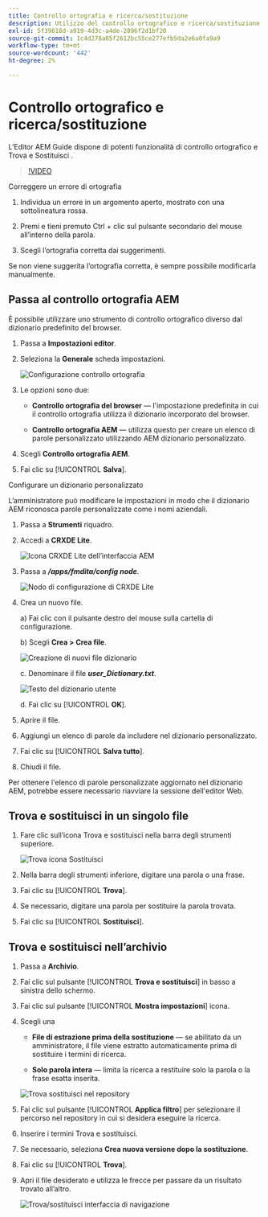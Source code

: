 ```yaml
---
title: Controllo ortografia e ricerca/sostituzione
description: Utilizzo del controllo ortografico e ricerca/sostituzione nelle guide AEM
exl-id: 5f39618d-a919-4d3c-a4de-2896f2d1bf20
source-git-commit: 1c4d278a05f2612bc55ce277efb5da2e6a0fa9a9
workflow-type: tm+mt
source-wordcount: '442'
ht-degree: 2%

---
```


# Controllo ortografico e ricerca/sostituzione

L’Editor AEM Guide dispone di potenti funzionalità di controllo ortografico e Trova e Sostituisci .

>[!VIDEO](https://video.tv.adobe.com/v/342768?quality=12&learn=on)

Correggere un errore di ortografia

1. Individua un errore in un argomento aperto, mostrato con una sottolineatura rossa.

2. Premi e tieni premuto Ctrl + clic sul pulsante secondario del mouse all’interno della parola.

3. Scegli l’ortografia corretta dai suggerimenti.

Se non viene suggerita l’ortografia corretta, è sempre possibile modificarla manualmente.

## Passa al controllo ortografia AEM

È possibile utilizzare uno strumento di controllo ortografico diverso dal dizionario predefinito del browser.

1. Passa a **Impostazioni editor**.

2. Seleziona la **Generale** scheda impostazioni.

   ![Configurazione controllo ortografia](images/lesson-11/configure-dictionary.png)

3. Le opzioni sono due:

   - **Controllo ortografia del browser** — l&#39;impostazione predefinita in cui il controllo ortografia utilizza il dizionario incorporato del browser.

   - **Controllo ortografia AEM** — utilizza questo per creare un elenco di parole personalizzato utilizzando AEM dizionario personalizzato.

4. Scegli **Controllo ortografia AEM**.

5. Fai clic su [!UICONTROL **Salva**].

Configurare un dizionario personalizzato

L’amministratore può modificare le impostazioni in modo che il dizionario AEM riconosca parole personalizzate come i nomi aziendali.

1. Passa a **Strumenti** riquadro.

2. Accedi a **CRXDE Lite**.

   ![Icona CRXDE Lite dell’interfaccia AEM](images/lesson-11/crxde-lite.png)

3. Passa a **_/apps/fmdita/config node_**.

   ![Nodo di configurazione di CRXDE Lite](images/lesson-11/config-node.png)

4. Crea un nuovo file.

   a) Fai clic con il pulsante destro del mouse sulla cartella di configurazione.

   b) Scegli **Crea > Crea file**.

   ![Creazione di nuovi file dizionario](images/lesson-11/new-dictionary-file.png)

   c. Denominare il file _**user_Dictionary.txt**_.

   ![Testo del dizionario utente](images/lesson-11/user-dictionary.png)

   d. Fai clic su [!UICONTROL **OK**].

5. Aprire il file.

6. Aggiungi un elenco di parole da includere nel dizionario personalizzato.

7. Fai clic su [!UICONTROL **Salva tutto**].

8. Chiudi il file.

Per ottenere l&#39;elenco di parole personalizzate aggiornato nel dizionario AEM, potrebbe essere necessario riavviare la sessione dell&#39;editor Web.

## Trova e sostituisci in un singolo file

1. Fare clic sull’icona Trova e sostituisci nella barra degli strumenti superiore.

   ![Trova icona Sostituisci](images/lesson-11/find-replace-icon.png)

2. Nella barra degli strumenti inferiore, digitare una parola o una frase.

3. Fai clic su [!UICONTROL **Trova**].

4. Se necessario, digitare una parola per sostituire la parola trovata.

5. Fai clic su [!UICONTROL **Sostituisci**].

## Trova e sostituisci nell’archivio

1. Passa a **Archivio**.

2. Fai clic sul pulsante [!UICONTROL **Trova e sostituisci**] in basso a sinistra dello schermo.

3. Fai clic sul pulsante [!UICONTROL **Mostra impostazioni**] icona.

4. Scegli una

   - **File di estrazione prima della sostituzione** — se abilitato da un amministratore, il file viene estratto automaticamente prima di sostituire i termini di ricerca.

   - **Solo parola intera** — limita la ricerca a restituire solo la parola o la frase esatta inserita.

   ![Trova sostituisci nel repository](images/lesson-11/repository-find-replace.png)

5. Fai clic sul pulsante [!UICONTROL **Applica filtro**] per selezionare il percorso nel repository in cui si desidera eseguire la ricerca.

6. Inserire i termini Trova e sostituisci.

7. Se necessario, seleziona **Crea nuova versione dopo la sostituzione**.

8. Fai clic su [!UICONTROL **Trova**].

9. Apri il file desiderato e utilizza le frecce per passare da un risultato trovato all’altro.

   ![Trova/sostituisci interfaccia di navigazione](images/lesson-11/find-replace-navigation.png)
